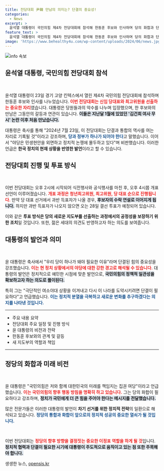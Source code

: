 ```yaml
---
title: 전당대회 尹韓 만남의 의미는? 단결의 중요성!
categories:
  - News
excerpt: >
  윤석열 대통령이 국민의힘 제4차 전당대회에 참석해 한동훈 후보와 인사하며 당의 화합과 단결을 강조했습니다. 그는 정치가 대한민국의 발목을 잡고 있다며 야당을 강하게 비판하고, 당과 정부가 하나가 되어야 한다고 덧붙였습니다. 과연 새로운 지도부는 어떤 결정을 내릴까요?
feature_text: >
  윤석열 대통령이 국민의힘 제4차 전당대회에 참석해 한동훈 후보와 인사하며 당의 화합과 단결을 강조했습니다. 그는 정치가 대한민국의 발목을 잡고 있다며 야당을 강하게 비판하고, 당과 정부가 하나가 되어야 한다고 덧붙였습니다. 과연 새로운 지도부는 어떤 결정을 내릴까요?
image: 'https://www.behealthy4u.com/wp-content/uploads/2024/06/news.jpg'
---
```


<p><img src="https://www.behealthy4u.com/wp-content/uploads/2024/06/news.jpg" alt="info 속보" /></p>

<h2 data-ke-size="size26">윤석열 대통령, 국민의힘 전당대회 참석</h2>

<p data-ke-size="size16">&nbsp;</p>

<p>윤석열 대통령이 23일 경기 고양 킨텍스에서 열린 제4차 국민의힘 전당대회에 참석하며 한동훈 후보와 인사를 나누었습니다. <b><span style="color: #ee2323;">이번 전당대회는 신임 당대표와 최고위원을 선출하는 중요한 자리</span></b>였습니다. 대통령은 당원들과의 악수를 나누며 입장했으며, 한 후보와의 만남은 그동안의 갈등과 연관이 있습니다. <b><span style="background-color: #21538527;">이들은 지난달 1월에 있었던 '김건희 여사 무시' 논란 이후 처음 만났습니다.</span></b> </p>

<p>대통령은 축사를 통해 "2024년 7월 23일, 이 전당대회는 단결과 통합의 역사를 여는 자리로 기록될 것"이라고 강조하며, <b><span style="color: #1a5490;">당과 정부가 하나가 되어야 한다</span></b>고 말했습니다. 이어서 "야당은 민생현안을 외면하고 정치적 논쟁에 몰두하고 있다"며 비판했습니다. 이러한 언급은 <b>한국 정치의 현재 상황을 반영한 발언</b>이라고 할 수 있습니다.</p>

<h2 data-ke-size="size26">전당대회 진행 및 투표 방식</h2>

<p data-ke-size="size16">&nbsp;</p>

<p>이번 전당대회는 오후 2시에 시작되어 식전행사와 공식행사를 마친 후, 오후 4시쯤 개표 선언이 이루어졌습니다. <b><span style="color: #ee2323;">개표 과정은 청년최고위원, 최고위원, 당 대표 순으로 진행됩니다.</span></b> 만약 당 대표 선거에서 과반 득표자가 나올 경우, <b><span style="background-color: #21538527;">후보자의 수락 연설로 이어지게 됩니다.</span></b> 하지만 과반 득표자가 나오지 않으면 오는 28일 결선 투표가 예정되어 있습니다.</p>

<p>이와 같은 <b>투표 방식은 당의 새로운 지도부를 선출하는 과정에서의 공정성을 보장하기 위한 조치</b>일 것입니다. 또한, 젊은 세대의 의견도 반영하고자 하는 의도를 보여줍니다.</p>

<h2 data-ke-size="size26">대통령의 발언과 의미</h2>

<p data-ke-size="size16">&nbsp;</p>

<p>윤 대통령은 축사에서 "우리 당이 하나가 돼야 필요한 이유"라며 단결된 힘의 중요성을 강조했습니다. <b><span style="color: #ee2323;">이는 현 정치 상황에서의 야당에 대한 강한 경고로 해석될 수 있습니다.</span></b> 대통령의 발언은 정치적으로 예민한 시점에 맞춘 발언으로, <b><span style="background-color: #21538527;">국민의힘의 정책적 일관성을 확보하고자 하는 의도로 풀이된다.</span></b></p>

<p>특히 그는 "극단적인 여소야대 상황을 이겨내고 다시 이 나라를 도약시키려면 단결이 필요하다"고 언급했습니다. <b><span style="color: #1a5490;">이는 정치적 분열을 극복하고 새로운 변화를 추구하겠다는 의지를 나타낸 것입니다.</span></b></p>

<hr>

<ul>
<li>주요 내용 요약</li>
<li>전당대회 주요 일정 및 진행 방식</li>
<li>윤 대통령의 비전과 전략</li>
<li>한동훈 후보와의 관계 및 갈등</li>
<li>새 지도부의 역할과 책임</li>
</ul>

<hr>

<h2 data-ke-size="size26">정당의 화합과 미래 비전</h2>

<p data-ke-size="size16">&nbsp;</p>

<p>윤 대통령은 "국민의힘은 저와 함께 대한민국의 미래를 책임지는 집권 여당"이라고 언급했습니다. <b><span style="color: #ee2323;">이는 국민의힘의 향후 행동 방침을 명확히 하고 있습니다.</span></b> 그는 당의 화합이 필요하다고 강조하며, <b><span style="background-color: #21538527;">정치가 국민에게 더 큰 힘을 주어야 한다는 메시지를 전달했습니다.</span></b></p>

<p>많은 전문가들은 이러한 대통령의 발언이 <b>차기 선거를 위한 정치적 전략</b>의 일환으로 해석되고 있습니다. <b><span style="color: #1a5490;">정당의 통합과 화합이 앞으로의 정치적 성공의 중요한 열쇠가 될 것입니다.</span></b></p>

<p data-ke-size="size16">&nbsp;</p> 

<p>이번 전당대회는 <b><span style="color: #ee2323;">정당의 향후 방향을 결정짓는 중요한 이정표 역할을 하게 될 것</span></b>입니다. <b><span style="background-color: #21538527;">정치적 협력과 단결이 필요한 시기에 대통령이 주도적으로 움직이고 있는 점 또한 주목해야 합니다.</span></b></p>
생생한 뉴스, <a href="https://opensis.kr" rel="dofollow">opensis.kr</a>


